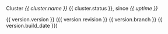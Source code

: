 Cluster *{{ cluster.name }}* {{ cluster.status }}, since _{{ uptime }}_

{{ version.version }} ({{ version.revision }} {{ version.branch }} {{ version.build_date }})
